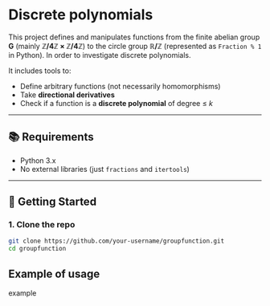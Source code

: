 # Discrete polynomials

This project defines and manipulates functions from the finite abelian group **G** (mainly **ℤ/4ℤ × ℤ/4ℤ**) to the circle group **ℝ/ℤ** (represented as `Fraction % 1` in Python). In order to investigate discrete polynomials.

It includes tools to:
- Define arbitrary functions (not necessarily homomorphisms)
- Take **directional derivatives**
- Check if a function is a **discrete polynomial** of degree ≤ *k*

---

## 📚 Requirements

- Python 3.x
- No external libraries (just `fractions` and `itertools`)

---

## 🚀 Getting Started

### 1. Clone the repo
```bash
git clone https://github.com/your-username/groupfunction.git
cd groupfunction
```

## Example of usage 
example 
